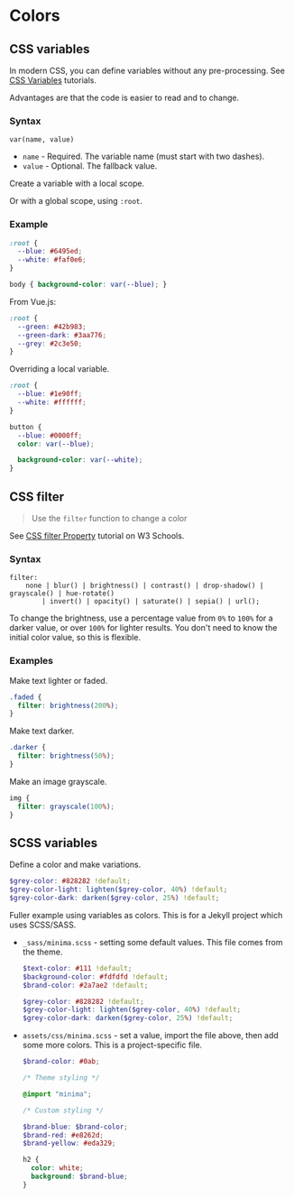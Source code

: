 # Colors


## CSS variables

In modern CSS, you can define variables without any pre-processing. See [CSS Variables](https://www.w3schools.com/css/css3_variables.asp) tutorials.

Advantages are that the code is easier to read and to change.

### Syntax

```
var(name, value)
```

- `name` - Required. The variable name (must start with two dashes).
- `value` - Optional. The fallback value.

Create a variable with a local scope.

Or with a global scope, using `:root`.

### Example

```css
:root {
  --blue: #6495ed;
  --white: #faf0e6;
}

body { background-color: var(--blue); }
```

From Vue.js:

```css
:root {
  --green: #42b983;
  --green-dark: #3aa776;
  --grey: #2c3e50;
}
```

Overriding a local variable.

```css
:root {
  --blue: #1e90ff;
  --white: #ffffff;
}

button {
  --blue: #0000ff;
  color: var(--blue);

  background-color: var(--white);
}
```


## CSS filter
> Use the `filter` function to change a color

See [CSS filter Property](https://www.w3schools.com/cssref/css3_pr_filter.asp) tutorial on W3 Schools.

### Syntax

```
filter: 
    none | blur() | brightness() | contrast() | drop-shadow() | grayscale() | hue-rotate() 
        | invert() | opacity() | saturate() | sepia() | url(); 
```
 
To change the brightness, use a percentage value from `0%` to `100%` for a darker value, or over `100%` for lighter results. You don't need to know the initial color value, so this is flexible.

### Examples

Make text lighter or faded.

```css
.faded {
  filter: brightness(200%);
}
```

Make text darker.

```css
.darker {
  filter: brightness(50%);
}
```

Make an image grayscale.

```css
img {
  filter: grayscale(100%);
}
```


## SCSS variables

Define a color and make variations.

```scss
$grey-color: #828282 !default;
$grey-color-light: lighten($grey-color, 40%) !default;
$grey-color-dark: darken($grey-color, 25%) !default;
```

Fuller example using variables as colors. This is for a Jekyll project which uses SCSS/SASS.

- `_sass/minima.scss` - setting some default values. This file comes from the theme.
    ```scss
    $text-color: #111 !default;
    $background-color: #fdfdfd !default;
    $brand-color: #2a7ae2 !default;
    
    $grey-color: #828282 !default;
    $grey-color-light: lighten($grey-color, 40%) !default;
    $grey-color-dark: darken($grey-color, 25%) !default;
    ```
- `assets/css/minima.scss` - set a value, import the file above, then add some more colors. This is a project-specific file.
    ```scss
    $brand-color: #0ab;
    
    /* Theme styling */
    
    @import "minima";

    /* Custom styling */

    $brand-blue: $brand-color;
    $brand-red: #e8262d;
    $brand-yellow: #eda329;
    
    h2 {
      color: white;
      background: $brand-blue;
    }
    ```
